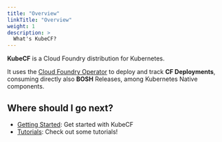 ```yaml
---
title: "Overview"
linkTitle: "Overview"
weight: 1
description: >
  What's KubeCF?
---
```



**KubeCF** is a Cloud Foundry distribution for Kubernetes.

It uses the [Cloud Foundry Operator](https://github.com/cloudfoundry-incubator/cf-operator/) to deploy and track **CF Deployments**, consuming directly also **BOSH** Releases, among Kubernetes Native components.


## Where should I go next?

* [Getting Started](/docs/getting-started/): Get started with KubeCF
* [Tutorials](/docs/tutorials/): Check out some tutorials!
